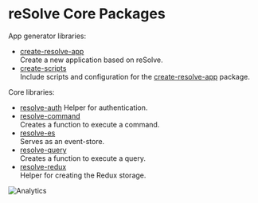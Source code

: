 # **reSolve Core Packages**
App generator libraries:
* [create-resolve-app](create-resolve-app)  
	Create a new application based on reSolve.
* [create-scripts](create-resolve-app)  
	Include scripts and configuration for the [create-resolve-app](../create-resolve-app) package.

Core libraries:
* [resolve-auth](resolve-auth)
    Helper for authentication.
* [resolve-command](resolve-command)  
	Creates a function to execute a command.
* [resolve-es](resolve-es)  
	Serves as an event-store.
* [resolve-query](resolve-query)  
	Creates a function to execute a query.
* [resolve-redux](resolve-redux)  
	Helper for creating the Redux storage.

![Analytics](https://ga-beacon.appspot.com/UA-118635726-1/packages-readme?pixel)
